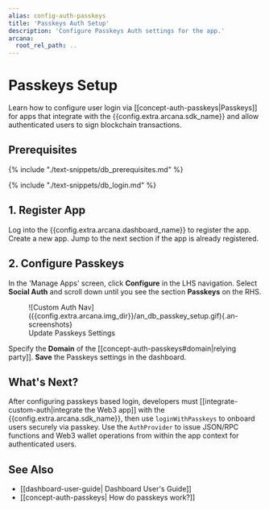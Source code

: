 ```yaml
---
alias: config-auth-passkeys
title: 'Passkeys Auth Setup'
description: 'Configure Passkeys Auth settings for the app.'
arcana:
  root_rel_path: ..
---
```


# Passkeys Setup

Learn how to configure user login via [[concept-auth-passkeys|Passkeys]] for apps that integrate with the {{config.extra.arcana.sdk_name}} and allow authenticated users to sign blockchain transactions.

## Prerequisites

{% include "./text-snippets/db_prerequisites.md" %}

{% include "./text-snippets/db_login.md" %}

## 1. Register App

Log into the {{config.extra.arcana.dashboard_name}} to register the app. Create a new app. Jump to the next section if the app is already registered.

## 2. Configure Passkeys

In the 'Manage Apps' screen, click **Configure** in the LHS navigation. Select **Social Auth** and scroll down until you see the section **Passkeys** on the RHS.

<figure markdown="span">
  ![Custom Auth Nav]({{config.extra.arcana.img_dir}}/an_db_passkey_setup.gif){.an-screenshots}
  <figcaption>Update Passkeys Settings</figcaption>
</figure>

Specify the **Domain** of the [[concept-auth-passkeys#domain|relying party]]. **Save** the Passkeys settings in the dashboard. 

## What's Next?

After configuring passkeys based login, developers must [[integrate-custom-auth|integrate the Web3 app]] with the {{config.extra.arcana.sdk_name}}, then use `loginWithPasskeys` to onboard users securely via passkey. Use the `AuthProvider` to issue JSON/RPC functions and Web3 wallet operations from within the app context for authenticated users.

## See Also

* [[dashboard-user-guide| Dashboard User's Guide]]
* [[concept-auth-passkeys| How do passkeys work?]]